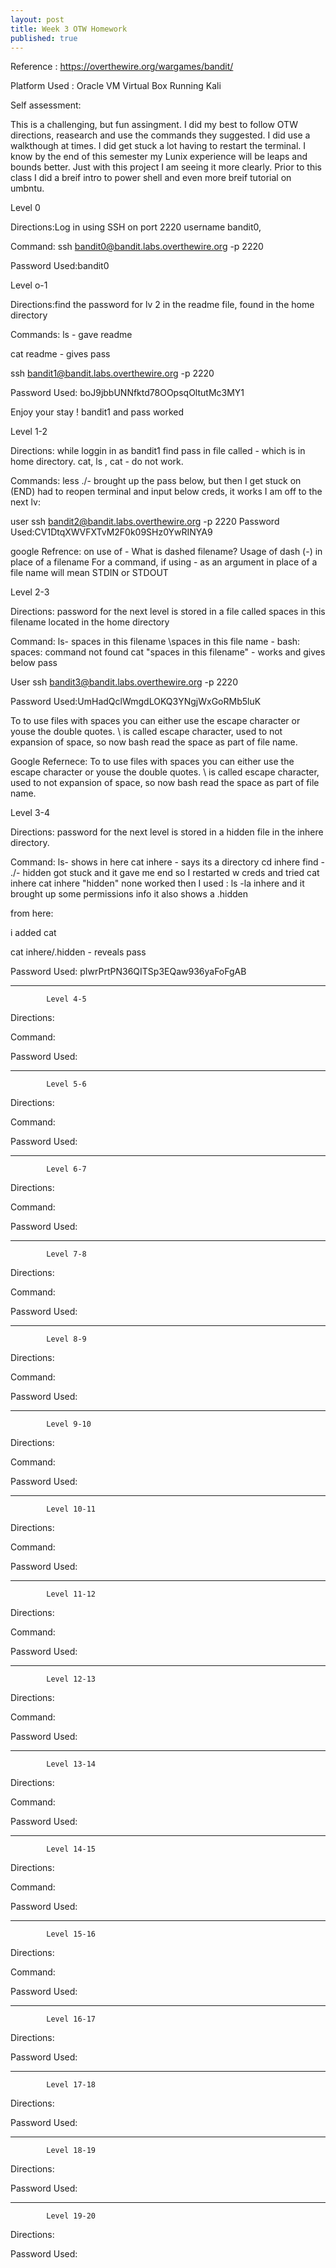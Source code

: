 ```yaml
---
layout: post
title: Week 3 OTW Homework
published: true
---
```


Reference : https://overthewire.org/wargames/bandit/

Platform Used : Oracle VM Virtual Box Running Kali 


Self assessment:

This is a challenging, but fun assingment. I did my best to follow OTW directions, reasearch and use the commands they suggested. I did use a walkthough at times. I did get stuck a lot having to restart the terminal. I know by the end of this semester my Lunix experience will be leaps and bounds better. Just with this project I am seeing it more clearly. Prior to this class I did a breif intro to power shell and even more breif tutorial on umbntu.


Level 0	
            
Directions:Log in using SSH on port 2220 username bandit0, 

Command: ssh bandit0@bandit.labs.overthewire.org -p 2220

Password Used:bandit0


        
        
Level o-1

Directions:find the password for lv 2 in the readme file, found in the home directory 

Commands: ls - gave  readme

cat readme - gives pass

ssh bandit1@bandit.labs.overthewire.org -p 2220

Password Used: boJ9jbbUNNfktd78OOpsqOltutMc3MY1



Enjoy your stay ! bandit1 and pass worked



Level 1-2

Directions: while loggin in as bandit1 find pass in file called - which is in home directory. cat, ls , cat - do not work.


Commands: less ./- brought up the pass below, but then I get stuck on (END) had to reopen terminal and input below creds, it works I am off to the next lv:

user ssh bandit2@bandit.labs.overthewire.org -p 2220
Password Used:CV1DtqXWVFXTvM2F0k09SHz0YwRINYA9


google Refrence:
on use of - 
What is dashed filename?
Usage of dash (-) in place of a filename
For a command, if using - as an argument in place of a file name will mean STDIN or STDOUT



Level 2-3

Directions: password for the next level is stored in a file called spaces in this filename located in the home directory

Command: ls- spaces in this filename
\spaces in this file name - bash: spaces: command not found
cat "spaces in this filename" - works and gives below pass

User ssh bandit3@bandit.labs.overthewire.org -p 2220

Password Used:UmHadQclWmgdLOKQ3YNgjWxGoRMb5luK 

To to use files with spaces you can either use the escape character or youse the double quotes. \ is called escape character, used to not expansion of space, so now bash read the space as part of file name.

Google Refernece:
To to use files with spaces you can either use the escape character or youse the double quotes. \ is called escape character, used to not expansion of space, so now bash read the space as part of file name.



Level 3-4

Directions: password for the next level is stored in a hidden file in the inhere directory.

Command: ls- shows in here 
cat inhere - says its a directory
cd inhere
find - ./- hidden 
got stuck and it gave me end so I restarted w creds and tried 
cat inhere
cat inhere "hidden" none worked
then I used :
ls -la inhere and it brought up some permissions info
it also shows a .hidden

from here:

i added cat

cat inhere/.hidden - reveals pass

Password Used: pIwrPrtPN36QITSp3EQaw936yaFoFgAB


--------------------------------

			Level 4-5

Directions:

Command: 

Password Used: 

--------------------------------

			Level 5-6

Directions:

Command: 

Password Used: 

--------------------------------

			Level 6-7

Directions:

Command: 

Password Used: 


--------------------------------

			Level 7-8

Directions:

Command: 

Password Used: 

--------------------------------

			Level 8-9

Directions:

Command: 

Password Used: 

--------------------------------

			Level 9-10

Directions:

Command: 

Password Used: 

--------------------------------

			Level 10-11

Directions:

Command: 

Password Used: 

--------------------------------

			Level 11-12

Directions:

Command: 

Password Used: 

--------------------------------

			Level 12-13

Directions:

Command: 

Password Used: 

--------------------------------

			Level 13-14

Directions:

Command: 

Password Used: 

--------------------------------

			Level 14-15

Directions:

Command: 

Password Used: 

--------------------------------

			Level 15-16

Directions:

Command: 

Password Used: 

--------------------------------

			Level 16-17

Directions:

Password Used: 

--------------------------------

			Level 17-18

Directions:

Password Used: 

--------------------------------

			Level 18-19

Directions:

Password Used: 

--------------------------------

			Level 19-20 

Directions:

Password Used: 


